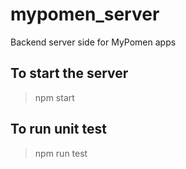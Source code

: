 # mypomen_server

Backend server side for MyPomen apps

## To start the server
> npm start

## To run unit test
> npm run test
